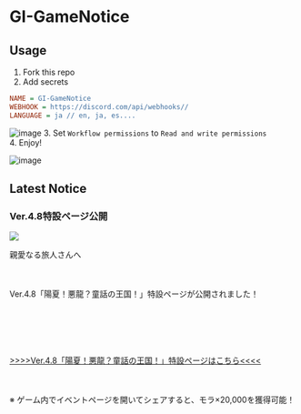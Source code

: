 # GI-GameNotice

## Usage
1. Fork this repo
2. Add secrets
```ini
NAME = GI-GameNotice
WEBHOOK = https://discord.com/api/webhooks//
LANGUAGE = ja // en, ja, es....
```
![image](https://github.com/c2t-r/GI-GameNotice/assets/80561604/63d8a4f2-9ec2-49d7-a637-44d728b2f945)
3. Set `Workflow permissions` to `Read and write permissions`  
4. Enjoy!

![image](https://github.com/c2t-r/GI-GameNotice/assets/80561604/24ec6182-cd99-4969-ab59-1d65c886077a)

## Latest Notice
<start>

### Ver.4.8特設ページ公開
<img src="https://sdk.hoyoverse.com/upload/ann/2024/07/05/8c28e4054a8d90f71dd19d587389a859_6162463337067423287.jpg">
<p style="white-space: pre-wrap;">親愛なる旅人さんへ</p><p style="white-space: pre-wrap; min-height: 1.5em;"></p><p style="white-space: pre-wrap;">Ver.4.8「陽夏！悪龍？童話の王国！」特設ページが公開されました！</p><p style="white-space: pre-wrap; min-height: 1.5em;"></p><p style="white-space: pre-wrap;">

[>>>>Ver.4.8「陽夏！悪龍？童話の王国！」特設ページはこちら<<<<](https://act.hoyoverse.com/ys/event/e20240706preview-5y4ic7/index.html?game_biz=hk4e_global&sign_type=2&auth_appid=e20240706warm&authkey_ver=1&utm_source=ingame&utm_medium=notice)
</p><p style="white-space: pre-wrap; min-height: 1.5em;"></p><p style="white-space: pre-wrap;">※ ゲーム内でイベントページを開いてシェアすると、モラ×20,000を獲得可能！</p><p style="white-space: pre-wrap; min-height: 1.5em;"></p><p style="white-space: pre-wrap; min-height: 1.5em;"></p>

<end>
